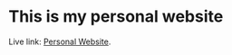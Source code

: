 # This is my personal website

Live link: [Personal Website](https://github.com/facebook/create-react-app).